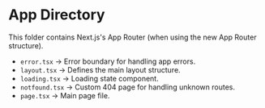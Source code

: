# App Directory

This folder contains Next.js's App Router (when using the new App Router structure).
- `error.tsx` → Error boundary for handling app errors.
- `layout.tsx` → Defines the main layout structure.
- `loading.tsx` → Loading state component.
- `notfound.tsx` → Custom 404 page for handling unknown routes.
- `page.tsx` → Main page file.
